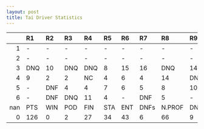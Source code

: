 ```yaml
---
layout: post 
title: Tai Driver Statistics
--- 
```


|     | R1   | R2   | R3   | R4   | R5   | R6   | R7   | R8     | R9   | R10   | R11   | R12   | Points   | Pos   |
|----:|:-----|:-----|:-----|:-----|:-----|:-----|:-----|:-------|:-----|:------|:------|:------|:---------|:------|
|   1 | -    | -    | -    | -    | -    | -    | -    | -      | -    | -     | -     | -     | nan      | nan   |
|   2 | -    | -    | -    | -    | -    | -    | -    | -      | -    | -     | -     | -     | nan      | nan   |
|   3 | DNQ  | 10   | DNQ  | DNQ  | 8    | 15   | 16   | DNQ    | 14   | DNQ   | DNQ   | -     | 4.0      | 23.0  |
|   4 | 9    | 2    | 2    | NC   | 4    | 6    | 4    | 14     | DNF  | DNQ   | DNQ   | 16    | 60.0     | 8.0   |
|   5 | -    | DNF  | 4    | 4    | 7    | 6    | 5    | 8      | 10   | DNF   | DNF   | 12    | 42.0     | 12.0  |
|   6 | -    | DNF  | DNQ  | 11   | 4    | -    | DNF  | 5      | -    | 14    | 11    | 10    | 20.0     | 16.0  |
| nan | PTS  | WIN  | POD  | FIN  | STA  | ENT  | DNFs | N.PROF | DNQ  | %FIN  | PPR   | BST   | CHA      | RNK   |
|   0 | 126  | 0    | 2    | 27   | 34   | 43   | 6    | 66     | 9    | 79.41 | 2.93  | 2     | 0.0      | 16.0  |